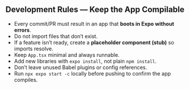 ## Development Rules — Keep the App Compilable
- Every commit/PR must result in an app that **boots in Expo without errors**.  
- Do not import files that don’t exist.  
- If a feature isn’t ready, create a **placeholder component (stub)** so imports resolve.  
- Keep `App.tsx` minimal and always runnable.  
- Add new libraries with `expo install`, not plain `npm install`.  
- Don’t leave unused Babel plugins or config references.  
- Run `npx expo start -c` locally before pushing to confirm the app compiles.  
